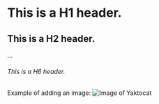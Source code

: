 # This is a H1 header.
## This is a H2 header.
...
###### This is a H6 header.

Example of adding an image:
![Image of Yaktocat](https://octodex.github.com/images/yaktocat.png)

